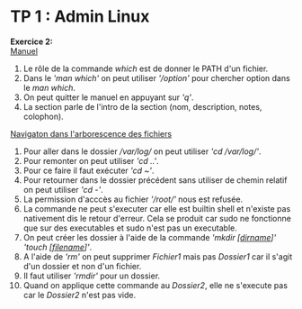 # TP 1 : Admin Linux

**Exercice 2:**  
<ins>Manuel</ins>
1. Le rôle de la commande *which* est de donner le PATH d'un fichier.
2. Dans le *'man which'* on peut utiliser *'/option'* pour chercher option dans le *man which*.
3. On peut quitter le manuel en appuyant sur *'q'*.
4. La section parle de l'intro de la section (nom, description, notes, colophon).  
  
  <ins>Navigaton dans l'arborescence des fichiers</ins>  
1. Pour aller dans le dossier */var/log/* on peut utiliser *'cd /var/log/'*.  
2. Pour remonter on peut utiliser *'cd ..'*.
3. Pour ce faire il faut exécuter *'cd ~'*.
4. Pour retourner dans le dossier précédent sans utiliser de chemin relatif on peut utiliser *'cd -'*.
5. La permission d'acccès au fichier *'/root/'* nous est refusée.
6. La commande ne peut s'executer car elle est builtin shell et n'existe pas nativement dis le retour d'erreur. Cela se produit car sudo ne fonctionne que sur des executables et sudo n'est pas un executable.
7. On peut créer les dossier à l'aide de la commande *'mkdir [<ins>dirname</ins>]'* *'touch [<ins>filename</ins>]'*.
8. A l'aide de *'rm'* on peut supprimer *Fichier1* mais pas *Dossier1* car il s'agit d'un dossier et non d'un fichier.
9. Il faut utiliser *'rmdir'* pour un dossier.
10. Quand on applique cette commande au *Dossier2*, elle ne s'execute pas car le *Dossier2* n'est pas vide.
